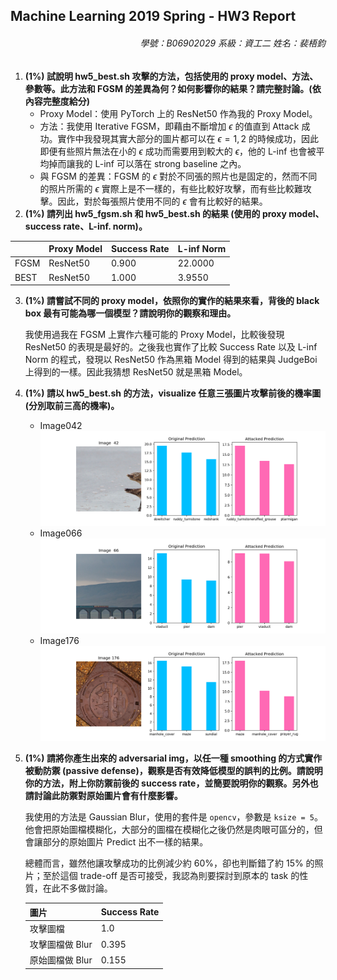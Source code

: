 ## Machine Learning 2019 Spring - HW3 Report

<h6 style="text-align: right">學號：B06902029	系級：資工二	姓名：裴梧鈞</h6>

1.  **(1%) 試說明 hw5_best.sh 攻擊的方法，包括使用的 proxy model、方法、參數等。此方法和 FGSM 的差異為何？如何影響你的結果？請完整討論。(依內容完整度給分)** 
    -   Proxy Model：使用 PyTorch 上的 ResNet50 作為我的 Proxy Model。
    -   方法：我使用 Iterative FGSM，即藉由不斷增加 $\epsilon$ 的值直到 Attack 成功。實作中我發現其實大部分的圖片都可以在 $\epsilon = 1, 2$ 的時候成功，因此即便有些照片無法在小的 $\epsilon$ 成功而需要用到較大的 $\epsilon$，他的 L-inf 也會被平均掉而讓我的 L-inf 可以落在 strong baseline 之內。
    -   與 FGSM 的差異：FGSM 的 $\epsilon$ 對於不同張的照片也是固定的，然而不同的照片所需的 $\epsilon$ 實際上是不一樣的，有些比較好攻擊，而有些比較難攻擊。因此，對於每張照片使用不同的 $\epsilon$ 會有比較好的結果。
2.  **(1%) 請列出 hw5_fgsm.sh 和 hw5_best.sh 的結果 (使用的 proxy model、success rate、L-inf. norm)。**

|      | Proxy Model | Success Rate | L-inf Norm |
| ---- | ----------- | ------------ | ---------- |
| FGSM | ResNet50    | 0.900        | 22.0000    |
| BEST | ResNet50    | 1.000        | 3.9550     |

3.  **(1%) 請嘗試不同的 proxy model，依照你的實作的結果來看，背後的 black box 最有可能為哪一個模型？請說明你的觀察和理由。**

    我使用過我在 FGSM 上實作六種可能的 Proxy Model，比較後發現 ResNet50 的表現是最好的。之後我也實作了比較 Success Rate 以及 L-inf Norm 的程式，發現以 ResNet50 作為黑箱 Model 得到的結果與 JudgeBoi 上得到的一樣。因此我猜想 ResNet50 就是黑箱 Model。

4.  **(1%) 請以 hw5_best.sh 的方法，visualize 任意三張圖片攻擊前後的機率圖 (分別取前三高的機率)。**

    -   Image042
        <img src="Report/Prob4_Result_042.png">
    -   Image066
        <img src="Report/Prob4_Result_066.png">
    -   Image176
        <img src="Report/Prob4_Result_176.png">

5.  **(1%) 請將你產生出來的 adversarial img，以任一種 smoothing 的方式實作被動防禦 (passive defense)，觀察是否有效降低模型的誤判的比例。請說明你的方法，附上你防禦前後的 success rate，並簡要說明你的觀察。另外也請討論此防禦對原始圖片會有什麼影響。**

    我使用的方法是 Gaussian Blur，使用的套件是 `opencv`，參數是 `ksize = 5`。他會把原始圖檔模糊化，大部分的圖檔在模糊化之後仍然是肉眼可區分的，但會讓部分的原始圖片 Predict 出不一樣的結果。

    總體而言，雖然他讓攻擊成功的比例減少約 60%，卻也判斷錯了約 15% 的照片；至於這個 trade-off 是否可接受，我認為則要探討到原本的 task 的性質，在此不多做討論。

    | 圖片            | Success Rate |
    | --------------- | ------------ |
    | 攻擊圖檔        | 1.0          |
    | 攻擊圖檔做 Blur | 0.395        |
    | 原始圖檔做 Blur | 0.155        |

    